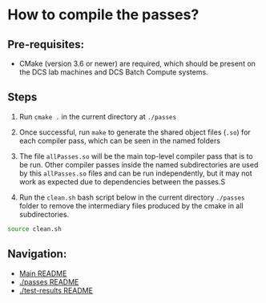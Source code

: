# How to compile the passes?

## Pre-requisites:

- CMake (version 3.6 or newer) are required, which should be present on the DCS lab machines and DCS Batch Compute systems.

## Steps

1. Run `cmake .` in the current directory at `./passes`

2. Once successful, run `make` to generate the shared object files (`.so`) for each compiler pass, which can be seen in the named folders

3. The file `allPasses.so` will be the main top-level compiler pass that is to be run. Other compiler passes inside the named subdirectories are used by this `allPasses.so` files and can be run independently, but it may not work as expected due to dependencies between the passes.S

4. Run the `clean.sh` bash script below in the current directory `./passes` folder to remove the intermediary files produced by the cmake in all subdirectories.

```bash
source clean.sh
```

## Navigation:

- [Main README](../README.md)
- [./passes README](./README.md)
- [./test-results README](../test-results/README.md)
<!-- - [./demo-programs README](../demo-programs/README.md) -->